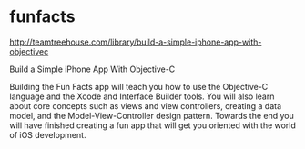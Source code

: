 # funfacts
http://teamtreehouse.com/library/build-a-simple-iphone-app-with-objectivec

Build a Simple iPhone App With Objective-C

Building the Fun Facts app will teach you how to use the Objective-C language and the Xcode and Interface Builder tools. You will also learn about core concepts such as views and view controllers, creating a data model, and the Model-View-Controller design pattern. Towards the end you will have finished creating a fun app that will get you oriented with the world of iOS development.
